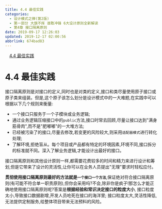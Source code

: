 ```yaml
---
title: 4.4 最佳实践
categories: 
  - 设计模式之禅(第2版)
  - 第一部分 大旗不挥 谁敢冲锋 6大设计原则全新解读
  - 第4章 接口隔离原则
date: 2019-09-17 12:26:03
updated: 2019-12-17 02:00:56
abbrlink: 674bad83
---
```

<div id='my_toc'><a href="/ReadingNotes/674bad83/#4-4-最佳实践" class="header_1">4.4 最佳实践</a>&nbsp;<br></div>
<style>.header_1{margin-left: 1em;}.header_2{margin-left: 2em;}.header_3{margin-left: 3em;}.header_4{margin-left: 4em;}.header_5{margin-left: 5em;}.header_6{margin-left: 6em;}</style>
<!--more-->
<script>if (navigator.platform.search('arm')==-1){document.getElementById('my_toc').style.display = 'none';}var e,p = document.getElementsByTagName('p');while (p.length>0) {e = p[0];e.parentElement.removeChild(e);}</script>

<!--end-->
<!--SSTStart-->
# 4.4 最佳实践 #
接口隔离原则是对接口的定义,同时也是对类的定义,接口和类尽量使用原子接口或原子类来组装。但是,这个原子该怎么划分是设计模式中的一大难题,在实践中可以根据以下几个规则来衡量:
- 一个接口只服务于一个子模块或业务逻辑;
- 通过业务逻辑压缩接口中的`public`方法,接口时常去回顾,尽量让接口达到"满身筋骨肉",而不是"肥嘟嘟"的一大堆方法;
- 已经被污染了的接口,尽量去修改,若变更的风险较大,则采用`适配器模式`进行转化处理;
- 了解环境,拒绝盲从。每个项目或产品都有特定的环境因素,环境不同,接口拆分的标准就不同。深入了解业务逻辑,才能设计出最好的接口。


接口隔离原则和其他设计原则一样,都需要花费较多的时间和精力来进行设计和筹划,但是它带来了设计的灵活性,让你可以在业务人员提出"无理"要求时轻松应付。

**贯彻使用接口隔离原则最好的方法就是`一个接口一个方法`**,保证绝对符合接口隔离原则(有可能不符合单一职责原则),但你会采用吗?不会,除非你是疯子!那怎么才能正确地使用接口隔离原则呢?答案是**根据经验和常识决定接口的粒度大小**,
接口粒度太小,导致接口数据剧增,开发人员呛死在接口的海洋里;
接口粒度太大,灵活性降低,无法提供定制服务,给整体项目带来无法预料的风险。
<!--SSTStop-->


